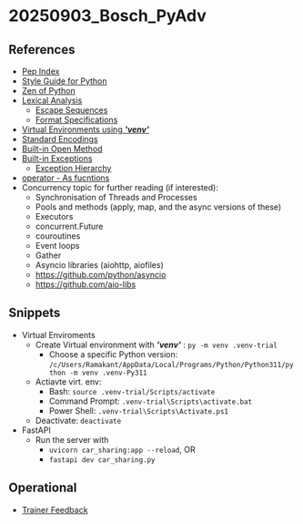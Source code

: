 # 20250903_Bosch_PyAdv

## References
* [Pep Index](https://peps.python.org/#)
* [Style Guide for Python](https://peps.python.org/pep-0008/)
* [Zen of Python](https://peps.python.org/pep-0020/)
* [Lexical Analysis](https://docs.python.org/3.11/reference/lexical_analysis.html#lexical-analysis)
    * [Escape Sequences](https://docs.python.org/3.11/reference/lexical_analysis.html#escape-sequences)
    * [Format Specifications](https://docs.python.org/3.11/library/string.html#format-specification-mini-language)
* [Virtual Environments using __*'venv'*__ ](https://docs.python.org/3/library/venv.html#module-venv)
* [Standard Encodings](https://docs.python.org/3/library/codecs.html)
* [Built-in Open Method](https://docs.python.org/3/library/functions.html#open)
* [Built-in Exceptions](https://docs.python.org/3/library/exceptions.html)
    * [Exception Hierarchy](https://docs.python.org/3/library/exceptions.html#exception-hierarchy)
* [operator - As fucntions](https://docs.python.org/3/library/operator.html#module-operator)
* Concurrency topic for further reading (if interested):
    * Synchronisation of Threads and Processes
    * Pools and methods (apply, map, and the async versions of these)
    * Executors
    * concurrent.Future
    * couroutines
    * Event loops
    * Gather
    * Asyncio libraries (aiohttp, aiofiles) 
    * https://github.com/python/asyncio
    * https://github.com/aio-libs

## Snippets
* Virtual Enviroments
    * Create Virtual environment with __*'venv'*__ : `py -m venv .venv-trial`
        * Choose a specific Python version: `/c/Users/Ramakant/AppData/Local/Programs/Python/Python311/python -m venv .venv-Py311`
    * Actiavte virt. env:
        * Bash: `source .venv-trial/Scripts/activate`
        * Command Prompt: `.venv-trial\Scripts\activate.bat`
        * Power Shell: `.venv-trial\Scripts\Activate.ps1`
    * Deactivate: `deactivate`
* FastAPI
    * Run the server with 
        * `uvicorn car_sharing:app --reload`, OR
        * `fastapi dev car_sharing.py`

## Operational
* [Trainer Feedback](https://forms.gle/BfGFANkbAN9tSUZg9)
